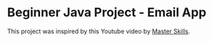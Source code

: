 # Beginner Java Project - Email App

This project was inspired by this Youtube video by [Master Skills](https://youtu.be/U3Ibvu0htNs).
